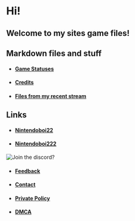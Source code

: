 # Hi!
## Welcome to my sites game files!
## Markdown files and stuff
- #### [Game Statuses](Statuses.md)
- #### [Credits](credits.md)
- #### [Files from my recent stream](https://github.com/Nintendoboi222/games/tree/main/stream%20stuff)
## Links
- #### [Nintendoboi22](Nintendoboi22.github.io)
- #### [Nintendoboi222](Nintendoboi222.github.io)
 ![Join the discord?](https://invidget.switchblade.xyz/KAxqmAjTsm)
- #### [Feedback](https://docs.google.com/forms/d/e/1FAIpQLScReJwlA_ev-tzoljQP8tnEVhgM3ydTJ2WALhcsoNoWb33luA/viewform)
- #### [Contact](https://nintendoboi222.github.io/licence-stuff/contact)
- #### [Private Policy](https://nintendoboi222.github.io/licence-stuff/private-policy)
- #### [DMCA](https://nintendoboi222.github.io/licence-stuff/dmca)
